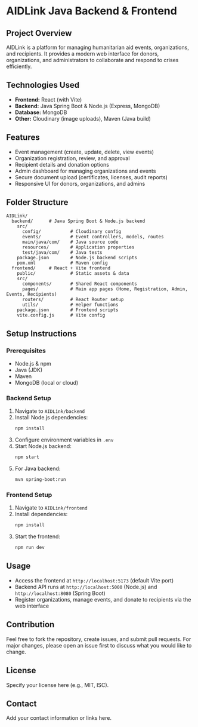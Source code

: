 # AIDLink Java Backend & Frontend

## Project Overview
AIDLink is a platform for managing humanitarian aid events, organizations, and recipients. It provides a modern web interface for donors, organizations, and administrators to collaborate and respond to crises efficiently.

## Technologies Used
- **Frontend:** React (with Vite)
- **Backend:** Java Spring Boot & Node.js (Express, MongoDB)
- **Database:** MongoDB
- **Other:** Cloudinary (image uploads), Maven (Java build)

## Features
- Event management (create, update, delete, view events)
- Organization registration, review, and approval
- Recipient details and donation options
- Admin dashboard for managing organizations and events
- Secure document upload (certificates, licenses, audit reports)
- Responsive UI for donors, organizations, and admins

## Folder Structure
```
AIDLink/
  backend/      # Java Spring Boot & Node.js backend
    src/
      config/           # Cloudinary config
      events/           # Event controllers, models, routes
      main/java/com/    # Java source code
      resources/        # Application properties
      test/java/com/    # Java tests
    package.json        # Node.js backend scripts
    pom.xml             # Maven config
  frontend/     # React + Vite frontend
    public/             # Static assets & data
    src/
      components/       # Shared React components
      pages/            # Main app pages (Home, Registration, Admin, Events, Recipients)
      routers/          # React Router setup
      utils/            # Helper functions
    package.json        # Frontend scripts
    vite.config.js      # Vite config
```

## Setup Instructions

### Prerequisites
- Node.js & npm
- Java (JDK)
- Maven
- MongoDB (local or cloud)

### Backend Setup
1. Navigate to `AIDLink/backend`
2. Install Node.js dependencies:
   ```sh
   npm install
   ```
3. Configure environment variables in `.env`
4. Start Node.js backend:
   ```sh
   npm start
   ```
5. For Java backend:
   ```sh
   mvn spring-boot:run
   ```

### Frontend Setup
1. Navigate to `AIDLink/frontend`
2. Install dependencies:
   ```sh
   npm install
   ```
3. Start the frontend:
   ```sh
   npm run dev
   ```

## Usage
- Access the frontend at `http://localhost:5173` (default Vite port)
- Backend API runs at `http://localhost:5000` (Node.js) and `http://localhost:8080` (Spring Boot)
- Register organizations, manage events, and donate to recipients via the web interface

## Contribution
Feel free to fork the repository, create issues, and submit pull requests. For major changes, please open an issue first to discuss what you would like to change.

## License
Specify your license here (e.g., MIT, ISC).

## Contact
Add your contact information or links here.
